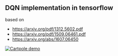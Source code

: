 ## DQN implementation in tensorflow
based on
  * https://arxiv.org/pdf/1312.5602.pdf
  * https://arxiv.org/pdf/1509.06461.pdf
  * https://arxiv.org/abs/1607.06450



<a href="https://giphy.com/gifs/1jaMfIL5LHFAdrjM3h"> <img src="https://media.giphy.com/media/1jaMfIL5LHFAdrjM3h/giphy.gif" title="Cartpole demo"/></a>

